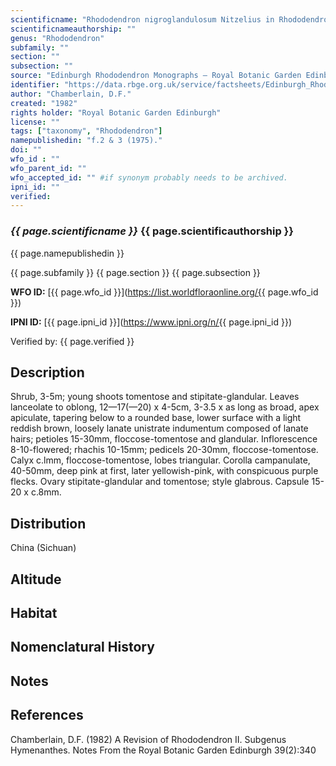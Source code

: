 ```yaml
---
scientificname: "Rhododendron nigroglandulosum Nitzelius in Rhododendrons with Magnolias and Camellias 1975: 26"
scientificnameauthorship: ""
genus: "Rhododendron"
subfamily: ""
section: ""
subsection: ""
source: "Edinburgh Rhododendron Monographs – Royal Botanic Garden Edinburgh"
identifier: "https://data.rbge.org.uk/service/factsheets/Edinburgh_Rhododendron_Monographs.xhtml"
author: "Chamberlain, D.F."
created: "1982"
rights holder: "Royal Botanic Garden Edinburgh"
license: ""
tags: ["taxonomy", "Rhododendron"]
namepublishedin: "f.2 & 3 (1975)."
doi: ""
wfo_id : ""
wfo_parent_id: ""
wfo_accepted_id: "" #if synonym probably needs to be archived.                      
ipni_id: ""
verified:
---
```

### _{{ page.scientificname }}_ {{ page.scientificauthorship }}
 {{ page.namepublishedin }}

{{ page.subfamily }} {{ page.section }} {{ page.subsection }}

**WFO ID:** [{{ page.wfo_id }}](https://list.worldfloraonline.org/{{ page.wfo_id }})

**IPNI ID:** [{{ page.ipni_id }}](https://www.ipni.org/n/{{ page.ipni_id }})

Verified by: {{ page.verified }}



## Description
Shrub, 3-5m; young shoots tomentose and stipitate-glandular. Leaves lanceolate to oblong, 12—17(—20) x 4-5cm, 3-3.5 x as long as broad, apex apiculate, tapering below to a rounded base, lower surface with a light reddish brown, loosely lanate unistrate indumentum composed of lanate hairs; petioles 15-30mm, floccose-tomentose and glandular. Inflorescence 8-10-flowered; rhachis 10-15mm; pedicels 20-30mm, floccose-tomentose. Calyx c.lmm, floccose-tomentose, lobes triangular. Corolla campanulate, 40-50mm, deep pink at first, later yellowish-pink, with conspicuous purple flecks. Ovary stipitate-glandular and tomentose; style glabrous. Capsule 15-20 x c.8mm.

## Distribution
China (Sichuan)

## Altitude


## Habitat


## Nomenclatural History

                       
## Notes


## References

Chamberlain, D.F. (1982) A Revision of Rhododendron II. Subgenus Hymenanthes. Notes From the Royal Botanic Garden Edinburgh 39(2):340

